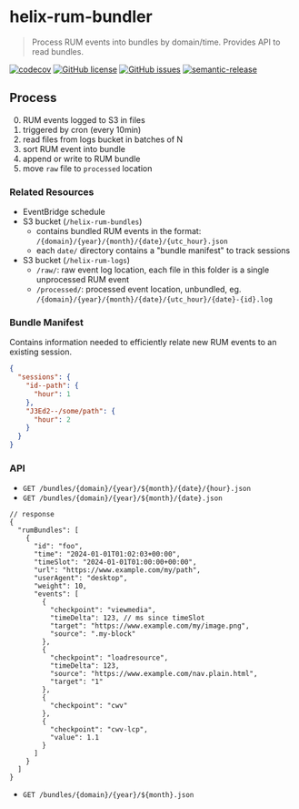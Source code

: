 # helix-rum-bundler

> Process RUM events into bundles by domain/time. Provides API to read bundles.

[![codecov](https://codecov.io/gh/adobe/helix-rum-bundler/branch/main/graph/badge.svg?token=GiNpN6FmPj)](https://codecov.io/gh/adobe/helix-rum-bundler)
[![GitHub license](https://img.shields.io/github/license/adobe/helix-rum-bundler.svg)](https://github.com/adobe/helix-rum-bundler/blob/main/LICENSE.txt)
[![GitHub issues](https://img.shields.io/github/issues/adobe/helix-rum-bundler.svg)](https://github.com/adobe/helix-rum-bundler/issues)
[![semantic-release](https://img.shields.io/badge/%20%20%F0%9F%93%A6%F0%9F%9A%80-semantic--release-e10079.svg)](https://github.com/semantic-release/semantic-release)

## Process

0. RUM events logged to S3 in files
1. triggered by cron (every 10min)
2. read files from logs bucket in batches of N
3. sort RUM event into bundle
4. append or write to RUM bundle
5. move `raw` file to `processed` location

### Related Resources
- EventBridge schedule
- S3 bucket (`/helix-rum-bundles`)
  - contains bundled RUM events in the format: `/{domain}/{year}/{month}/{date}/{utc_hour}.json`
  - each `date/` directory contains a "bundle manifest" to track sessions
- S3 bucket (`/helix-rum-logs`)
  - `/raw/`: raw event log location, each file in this folder is a single unprocessed RUM event
  - `/processed/`: processed event location, unbundled, eg. `/{domain}/{year}/{month}/{date}/{utc_hour}/{date}-{id}.log`

### Bundle Manifest
Contains information needed to efficiently relate new RUM events to an existing session.
```json
{
  "sessions": {
    "id--path": {
      "hour": 1
    },
    "J3Ed2--/some/path": {
      "hour": 2
    }
  }
}
```

### API
- `GET /bundles/{domain}/{year}/${month}/{date}/{hour}.json`
- `GET /bundles/{domain}/{year}/${month}/{date}.json`
```jsonc
// response
{
  "rumBundles": [
    {
      "id": "foo",
      "time": "2024-01-01T01:02:03+00:00",
      "timeSlot": "2024-01-01T01:00:00+00:00",
      "url": "https://www.example.com/my/path",
      "userAgent": "desktop",
      "weight": 10,
      "events": [
        {
          "checkpoint": "viewmedia",
          "timeDelta": 123, // ms since timeSlot
          "target": "https://www.example.com/my/image.png",
          "source": ".my-block"
        },
        {
          "checkpoint": "loadresource",
          "timeDelta": 123,
          "source": "https://www.example.com/nav.plain.html",
          "target": "1"
        },
        {
          "checkpoint": "cwv"
        },
        {
          "checkpoint": "cwv-lcp",
          "value": 1.1
        }
      ]
    }
  ]
}
```
- `GET /bundles/{domain}/{year}/${month}.json`